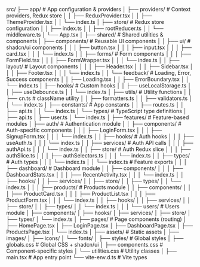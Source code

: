 src/
├── app/                          # App configuration & providers
│   ├── providers/               # Context providers, Redux store
│   │   ├── ReduxProvider.tsx
│   │   ├── ThemeProvider.tsx
│   │   └── index.ts
│   ├── store/                   # Redux store configuration
│   │   ├── index.ts
│   │   ├── rootReducer.ts
│   │   └── middleware.ts
│   └── App.tsx
│
├── shared/                      # Shared utilities & components
│   ├── components/             # Reusable UI components
│   │   ├── ui/                # shadcn/ui components
│   │   │   ├── button.tsx
│   │   │   ├── input.tsx
│   │   │   ├── card.tsx
│   │   │   └── index.ts
│   │   ├── forms/             # Form components
│   │   │   ├── FormField.tsx
│   │   │   ├── FormWrapper.tsx
│   │   │   └── index.ts
│   │   ├── layout/            # Layout components
│   │   │   ├── Header.tsx
│   │   │   ├── Sidebar.tsx
│   │   │   ├── Footer.tsx
│   │   │   └── index.ts
│   │   └── feedback/          # Loading, Error, Success components
│   │       ├── Loading.tsx
│   │       ├── ErrorBoundary.tsx
│   │       └── index.ts
│   ├── hooks/                 # Custom hooks
│   │   ├── useLocalStorage.ts
│   │   ├── useDebounce.ts
│   │   └── index.ts
│   ├── utils/                 # Utility functions
│   │   ├── cn.ts             # className utility
│   │   ├── formatters.ts
│   │   ├── validators.ts
│   │   └── index.ts
│   ├── constants/            # App constants
│   │   ├── routes.ts
│   │   ├── api.ts
│   │   └── index.ts
│   └── types/               # TypeScript type definitions
│       ├── api.ts
│       ├── user.ts
│       └── index.ts
│
├── features/                # Feature-based modules
│   ├── auth/               # Authentication module
│   │   ├── components/    # Auth-specific components
│   │   │   ├── LoginForm.tsx
│   │   │   ├── SignupForm.tsx
│   │   │   └── index.ts
│   │   ├── hooks/        # Auth hooks
│   │   │   ├── useAuth.ts
│   │   │   └── index.ts
│   │   ├── services/     # Auth API calls
│   │   │   ├── authApi.ts
│   │   │   └── index.ts
│   │   ├── store/        # Auth Redux slice
│   │   │   ├── authSlice.ts
│   │   │   ├── authSelectors.ts
│   │   │   └── index.ts
│   │   ├── types/        # Auth types
│   │   │   └── index.ts
│   │   └── index.ts      # Feature exports
│   │
│   ├── dashboard/          # Dashboard module
│   │   ├── components/
│   │   │   ├── DashboardStats.tsx
│   │   │   ├── RecentActivity.tsx
│   │   │   └── index.ts
│   │   ├── hooks/
│   │   ├── services/
│   │   ├── store/
│   │   ├── types/
│   │   └── index.ts
│   │
│   ├── products/           # Products module
│   │   ├── components/
│   │   │   ├── ProductCard.tsx
│   │   │   ├── ProductList.tsx
│   │   │   ├── ProductForm.tsx
│   │   │   └── index.ts
│   │   ├── hooks/
│   │   ├── services/
│   │   ├── store/
│   │   ├── types/
│   │   └── index.ts
│   │
│   └── users/              # Users module
│       ├── components/
│       ├── hooks/
│       ├── services/
│       ├── store/
│       ├── types/
│       └── index.ts
│
├── pages/                  # Page components (routing)
│   ├── HomePage.tsx
│   ├── LoginPage.tsx
│   ├── DashboardPage.tsx
│   ├── ProductsPage.tsx
│   └── index.ts
│
├── assets/                 # Static assets
│   ├── images/
│   ├── icons/
│   └── fonts/
│
├── styles/                 # Global styles
│   ├── globals.css        # Global CSS + shadcn/ui
│   ├── components.css     # Component-specific styles
│   └── utilities.css      # Utility classes
│
├── main.tsx               # App entry point
└── vite-env.d.ts         # Vite types